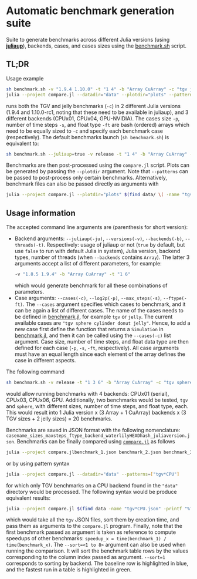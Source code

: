 # Automatic benchmark generation suite

Suite to generate benchmarks across different Julia versions (using [**juliaup**](https://github.com/JuliaLang/juliaup)), backends, cases, and cases sizes using the [benchmark.sh](./benchmark.sh) script.

## TL;DR
Usage example
```sh
sh benchmark.sh -v "1.9.4 1.10.0" -t "1 4" -b "Array CuArray" -c "tgv jelly" -p "6,7 5,6" -s "100 100" -ft "Float32 Float64"
julia --project compare.jl --datadir="data" --plotdir="plots" --patterns=["tgv","jelly"] --sort=1
```
runs both the TGV and jelly benchmarks (`-c`) in 2 different Julia versions (1.9.4 and 1.10.0-rc1, noting that these need to be available in juliaup), and 3 different backends (CPUx01, CPUx04, GPU-NVIDIA). The cases size `-p`, number of time steps `-s`, and float type `-ft` are bash (ordered) arrays which need to be equally sized to `-c` and specify each benchmark case (respectively).
The default benchmarks launch (`sh benchmark.sh`) is equivalent to:
```sh
sh benchmark.sh --juliaup=true -v release -t "1 4" -b "Array CuArray" -c "tgv jelly" -p "6,7 5,6" -s "100 100" -ft "Float32 Float32"
```
Benchmarks are then post-processed using the `compare.jl` script. Plots can be generated by passing the `--plotdir` argument. Note that `--patterns` can be passed to post-process only certain benchmarks. Alternatively, benchmark files can also be passed directly as arguments with
```sh
julia --project compare.jl --plotdir="plots" $(find data/ \( -name "tgv*json" -o -name "jelly*json" \) -printf "%T@ %Tc %p\n" | sort -n | awk '{print $7}')
```
## Usage information

The accepted command line arguments are (parenthesis for short version):
 - Backend arguments: `--juliaup(-ju)`, `--versions(-v)`, `--backends(-b)`, `--threads(-t)`. Respectively: usage of juliaup or not (`true` by default, but use `false` to run with default Julia in system), Julia version, backend types, number of threads (when `--backends` contains `Array`). The latter 3 arguments accept a list of different parameters, for example:
    ```sh
    -v "1.8.5 1.9.4" -b "Array CuArray" -t "1 6"
    ```
    which would generate benchmark for all these combinations of parameters.
 - Case arguments: `--cases(-c)`, `--log2p(-p)`, `--max_steps(-s)`, `--ftype(-ft)`. The `--cases` argument specifies which cases to benchmark, and it can be again a list of different cases. The name of the cases needs to be defined in [benchmark.jl](./benchmark.jl), for example `tgv` or `jelly`. The current available cases are `"tgv sphere cylinder donut jelly"`. Hence, to add a new case first define the function that returns a `Simulation` in [benchmark.jl](./benchmark.jl), and then it can be called using the `--cases(-c)` list argument. Case size, number of time steps, and float data type are then defined for each case (`-p`, `-s`, `-ft`, respectively). All case arguments must have an equal length since each element of the array defines the case in different aspects.

The following command
```sh
sh benchmark.sh -v release -t "1 3 6" -b "Array CuArray" -c "tgv sphere" -p "6,7,8 5,6" -s "10 100" -ft "Float64 Float32"
```
would allow running benchmarks with 4 backends: CPUx01 (serial), CPUx03, CPUx06, GPU. Additionally, two benchmarks would be tested, `tgv` and `sphere`, with different sizes, number of time steps, and float type, each. This would result into 1 Julia version x (3 Array + 1 CuArray) backends x (3 TGV sizes + 2 jelly sizes) = 20 benchmarks.

Benchmarks are saved in JSON format with the following nomenclature: `casename_sizes_maxsteps_ftype_backend_waterlilyHEADhash_juliaversion.json`. Benchmarks can be finally compared using [`compare.jl`](./compare.jl) as follows
```sh
julia --project compare.jlbenchmark_1.json benchmark_2.json benchmark_3.json ...
```
or by using pattern syntax
```sh
julia --project compare.jl --datadir="data" --patterns=["tgv*CPU"]
```
for which only TGV benchmarks on a CPU backend found in the `"data"` directory would be processed. The following syntax would be produce equivalent results:
```sh
julia --project compare.jl $(find data -name "tgv*CPU.json" -printf "%T@ %Tc %p\n" | sort -n | awk '{print $7}') --sort=1
```
which would take all the `tgv` JSON files, sort them by creation time, and pass them as arguments to the `compare.jl` program. Finally, note that the first benchmark passed as argument is taken as reference to compute speedups of other benchmarks: `speedup_x = time(benchmark_1) / time(benchmark_x)`. The `--sort=<1 to 8>` argument can also be used when running the comparison. It will sort the benchmark table rows by the values corresponding to the column index passed as argument. `--sort=1` corresponds to sorting by backend. The baseline row is highlighted in blue, and the fastest run in a table is highlighted in green.
